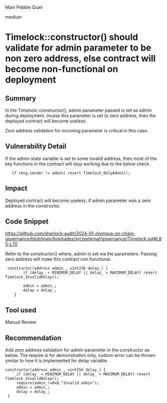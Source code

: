 Main Pebble Quail

medium

# Timelock::constructor() should validate for admin parameter to be non zero address, else contract will become non-functional on deployment

## Summary
In the Timelock::constructor(), admin parameter passed is set as admin during deployment.  Incase this parameter is set to zero address, then the deployed contract will become useless.

Zero address validation for incoming parameter is critical in this case. 

## Vulnerability Detail
If the admin state variable is set to some invalid address, then most of the key functions in the contract will stop working due  to the below check.

```solidity
   if (msg.sender != admin) revert Timelock_OnlyAdmin();
```


## Impact
Deployed contract will become useless, if admin parameter was a zero address in the constructor.

## Code Snippet
https://github.com/sherlock-audit/2024-01-olympus-on-chain-governance/blob/main/bophades/src/external/governance/Timelock.sol#L65-L70

Refer to the constructor() where, admin is set via the parameters. Passing zero address will make this contract non functional.

```solidity
 constructor(address admin_, uint256 delay_) {
        if (delay_ < MINIMUM_DELAY || delay_ > MAXIMUM_DELAY) revert Timelock_InvalidDelay();

        admin = admin_;
        delay = delay_;
    }
```

## Tool used

Manual Review

## Recommendation
Add zero address validation for admin parameter in the constructor as below. The require is for demonstration only, custom error can be thrown similar to how it is implemented for delay variable.

```solidity
constructor(address admin_, uint256 delay_) { 
     if (delay_ < MINIMUM_DELAY || delay_ > MAXIMUM_DELAY) revert Timelock_InvalidDelay(); 
     require(admin_!=0x0,"Invalid admin"); 
     admin = admin_; 
     delay = delay_; 
 } 
```
